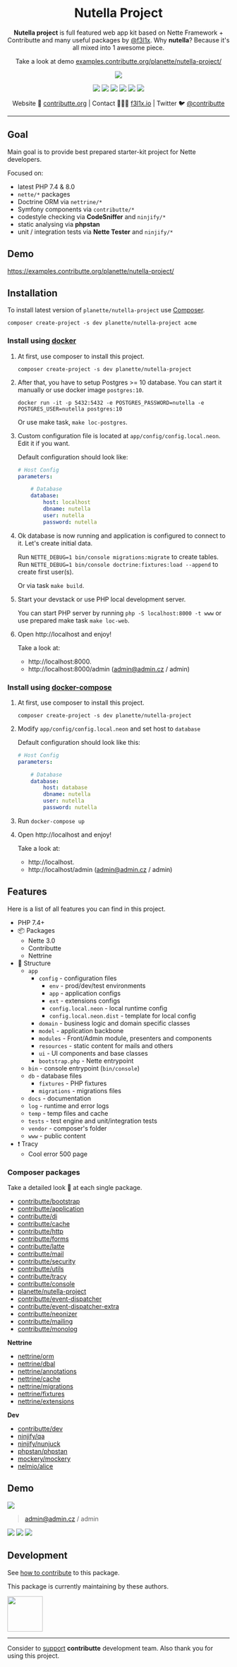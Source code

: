 <h1 align=center>Nutella Project</h1>

<p align=center>
    <strong>Nutella project</strong> is full featured web app kit based on Nette Framework + Contributte and many useful packages by <a href="https://github.com/f3l1x">@f3l1x</a>.
    Why <strong>nutella</strong>? Because it's all mixed into 1 awesome piece.
</p>

<p align=center>
    Take a look at demo <a href="https://examples.contributte.org/planette/nutella-project/">examples.contributte.org/planette/nutella-project/</a>
</p>

<p align=center>
    <img src="https://raw.githubusercontent.com/planette/nutella-project/master/.docs/assets/screenshot1.png">
</p>

<p align=center>
  <a href="https://github.com/planette/nutella-project/actions"><img src="https://badgen.net/github/checks/planette/nutella-project/master?cache=300"></a>
  <a href="https://packagist.org/packages/planette/nutella-project"><img src="https://badgen.net/packagist/php/planette/nutella-project"></a>
  <a href="https://github.com/planette/nutella-project"><img src="https://badgen.net/github/license/planette/nutella-project"></a>
  <a href="https://bit.ly/ctteg"><img src="https://badgen.net/badge/support/gitter/cyan"></a>
  <a href="https://bit.ly/cttfo"><img src="https://badgen.net/badge/support/forum/yellow"></a>
  <a href="https://contributte.org/partners.html"><img src="https://badgen.net/badge/sponsor/donations/F96854"></a>
</p>

<p align=center>
Website 🚀 <a href="https://contributte.org">contributte.org</a> | Contact 👨🏻‍💻 <a href="https://f3l1x.io">f3l1x.io</a> | Twitter 🐦 <a href="https://twitter.com/contributte">@contributte</a>
</p>

-----

## Goal

Main goal is to provide best prepared starter-kit project for Nette developers.

Focused on:

- latest PHP 7.4 & 8.0
- `nette/*` packages
- Doctrine ORM via `nettrine/*`
- Symfony components via `contributte/*`
- codestyle checking via **CodeSniffer** and `ninjify/*`
- static analysing via **phpstan**
- unit / integration tests via **Nette Tester** and `ninjify/*`

## Demo

https://examples.contributte.org/planette/nutella-project/

## Installation

To install latest version of `planette/nutella-project` use [Composer](https://getcomposer.com).

```
composer create-project -s dev planette/nutella-project acme
```

### Install using [docker](https://github.com/docker/docker/)

1) At first, use composer to install this project.

    ```
    composer create-project -s dev planette/nutella-project
    ```

2) After that, you have to setup Postgres >= 10 database. You can start it manually or use docker image `postgres:10`.

    ```
    docker run -it -p 5432:5432 -e POSTGRES_PASSWORD=nutella -e POSTGRES_USER=nutella postgres:10
    ```

    Or use make task, `make loc-postgres`.

3) Custom configuration file is located at `app/config/config.local.neon`. Edit it if you want.

    Default configuration should look like:

    ```yaml
    # Host Config
    parameters:

        # Database
        database:
            host: localhost
            dbname: nutella
            user: nutella
            password: nutella
    ```

4) Ok database is now running and application is configured to connect to it. Let's create initial data.

    Run `NETTE_DEBUG=1 bin/console migrations:migrate` to create tables.
    Run `NETTE_DEBUG=1 bin/console doctrine:fixtures:load --append` to create first user(s).

    Or via task `make build`.

5) Start your devstack or use PHP local development server.

    You can start PHP server by running `php -S localhost:8000 -t www` or use prepared make task `make loc-web`.

6) Open http://localhost and enjoy!

    Take a look at:
    - http://localhost:8000.
    - http://localhost:8000/admin (admin@admin.cz / admin)

### Install using [docker-compose](https://https://github.com/docker/compose/)

1) At first, use composer to install this project.

    ```
    composer create-project -s dev planette/nutella-project
    ```

2) Modify `app/config/config.local.neon` and set host to `database`

    Default configuration should look like this:

    ```yaml
    # Host Config
    parameters:

        # Database
        database:
            host: database
            dbname: nutella
            user: nutella
            password: nutella
    ```

3) Run `docker-compose up`

4) Open http://localhost and enjoy!

    Take a look at:
    - http://localhost.
    - http://localhost/admin (admin@admin.cz / admin)

## Features

Here is a list of all features you can find in this project.

- PHP 7.4+
- :package: Packages
    - Nette 3.0
    - Contributte
    - Nettrine
- :deciduous_tree: Structure
    - `app`
        - `config` - configuration files
            - `env` - prod/dev/test environments
            - `app` - application configs
            - `ext` - extensions configs
            - `config.local.neon` - local runtime config
            - `config.local.neon.dist` - template for local config
        - `domain` - business logic and domain specific classes
        - `model` - application backbone
        - `modules` - Front/Admin module, presenters and components
        - `resources` - static content for mails and others
        - `ui` - UI components and base classes
        - `bootstrap.php` - Nette entrypoint
    - `bin` - console entrypoint (`bin/console`)
    - `db` - database files
        - `fixtures` - PHP fixtures
        - `migrations` - migrations files
    - `docs` - documentation
    - `log` - runtime and error logs
    - `temp` - temp files and cache
    - `tests` - test engine and unit/integration tests
    - `vendor` - composer's folder
    - `www` - public content
- :exclamation: Tracy
    - Cool error 500 page

### Composer packages

Take a detailed look :eyes: at each single package.

- [contributte/bootstrap](https://contributte.org/packages/contributte/bootstrap.html)
- [contributte/application](https://contributte.org/packages/contributte/application.html)
- [contributte/di](https://contributte.org/packages/contributte/di.html)
- [contributte/cache](https://contributte.org/packages/contributte/cache.html)
- [contributte/http](https://contributte.org/packages/contributte/http.html)
- [contributte/forms](https://contributte.org/packages/contributte/forms.html)
- [contributte/latte](https://contributte.org/packages/contributte/latte.html)
- [contributte/mail](https://contributte.org/packages/contributte/mail.html)
- [contributte/security](https://contributte.org/packages/contributte/security.html)
- [contributte/utils](https://contributte.org/packages/contributte/utils.html)
- [contributte/tracy](https://contributte.org/packages/contributte/tracy.html)
- [contributte/console](https://contributte.org/packages/contributte/console.html)
- [planette/nutella-project](https://contributte.org/packages/planette/nutella-project.html)
- [contributte/event-dispatcher](https://contributte.org/packages/contributte/event-dispatcher.html)
- [contributte/event-dispatcher-extra](https://contributte.org/packages/contributte/event-dispatcher-extra.html)
- [contributte/neonizer](https://contributte.org/packages/contributte/neonizer.html)
- [contributte/mailing](https://contributte.org/packages/contributte/mailing.html)
- [contributte/monolog](https://contributte.org/packages/contributte/monolog.html)

**Nettrine**

- [nettrine/orm](https://contributte.org/packages/nettrine/orm.html)
- [nettrine/dbal](https://contributte.org/packages/nettrine/dbal.html)
- [nettrine/annotations](https://contributte.org/packages/nettrine/annotations.html)
- [nettrine/cache](https://contributte.org/packages/nettrine/cache.html)
- [nettrine/migrations](https://contributte.org/packages/nettrine/migrations.html)
- [nettrine/fixtures](https://contributte.org/packages/nettrine/fixtures.html)
- [nettrine/extensions](https://contributte.org/packages/nettrine/extensions.html)

**Dev**

- [contributte/dev](https://contributte.org/packages/contributte/dev.html)
- [ninjify/qa](https://contributte.org/packages/ninjify/qa.html)
- [ninjify/nunjuck](https://contributte.org/packages/ninjify/nunjuck.html)
- [phpstan/phpstan](https://github.com/phpstan/phpstan)
- [mockery/mockery](https://github.com/mockery/mockery)
- [nelmio/alice](https://github.com/nelmio/alice)

## Demo

![](.docs/assets/screenshot1.png)

> admin@admin.cz / admin

![](.docs/assets/screenshot2.png)
![](.docs/assets/screenshot3.png)
![](.docs/assets/screenshot4.png)

## Development

See [how to contribute](https://contributte.org/contributing.html) to this package.

This package is currently maintaining by these authors.

<a href="https://github.com/f3l1x">
    <img width="80" height="80" src="https://avatars2.githubusercontent.com/u/538058?v=3&s=80">
</a>

-----

Consider to [support](https://contributte.org/partners.html) **contributte** development team.
Also thank you for using this project.
